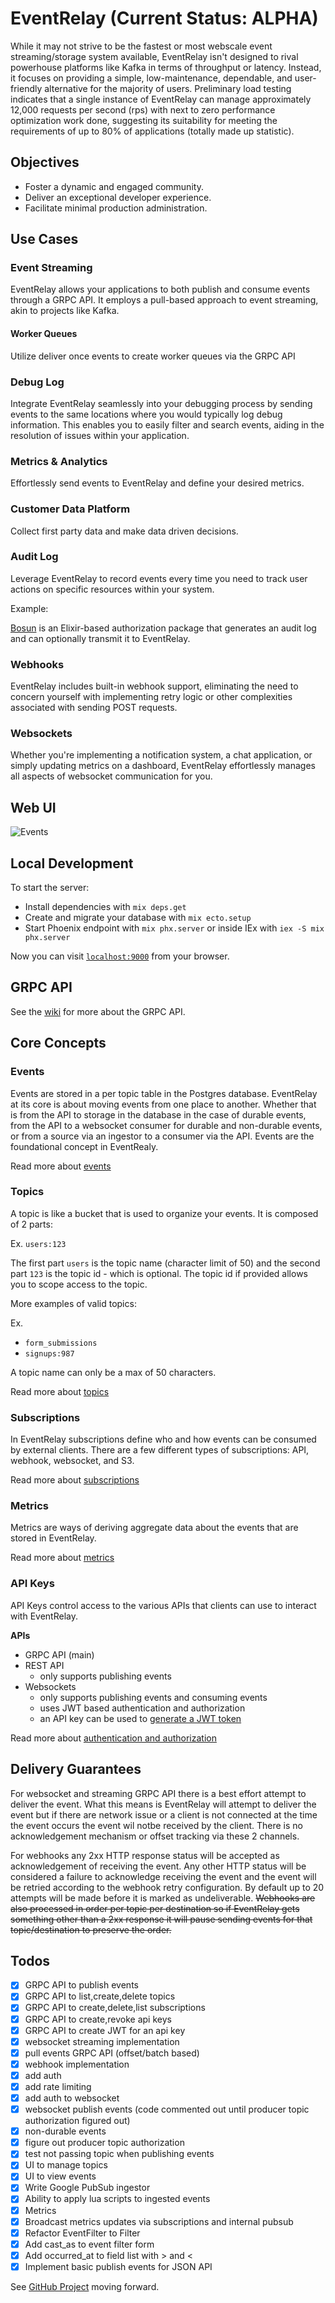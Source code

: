 # EventRelay (Current Status: ALPHA)

While it may not strive to be the fastest or most webscale event streaming/storage system available, EventRelay isn't designed to rival powerhouse platforms like Kafka in terms of throughput or latency. Instead, it focuses on providing a simple, low-maintenance, dependable, and user-friendly alternative for the majority of users. Preliminary load testing indicates that a single instance of EventRelay can manage approximately 12,000 requests per second (rps) with next to zero performance optimization work done, suggesting its suitability for meeting the requirements of up to 80% of applications (totally made up statistic).


## Objectives

- Foster a dynamic and engaged community.
- Deliver an exceptional developer experience.
- Facilitate minimal production administration.


## Use Cases

### Event Streaming

EventRelay allows your applications to both publish and consume events through a GRPC API. It employs a pull-based approach to event streaming, akin to projects like Kafka.

#### Worker Queues

Utilize deliver once events to create worker queues via the GRPC API

### Debug Log

Integrate EventRelay seamlessly into your debugging process by sending events to the same locations where you would typically log debug information. This enables you to easily filter and search events, aiding in the resolution of issues within your application.

### Metrics & Analytics

Effortlessly send events to EventRelay and define your desired metrics.

### Customer Data Platform

Collect first party data and make data driven decisions.

### Audit Log

Leverage EventRelay to record events every time you need to track user actions on specific resources within your system.

Example:

[Bosun](https://github.com/themusicman/bosun) is an Elixir-based authorization package that generates an audit log and can optionally transmit it to EventRelay.

### Webhooks

EventRelay includes built-in webhook support, eliminating the need to concern yourself with implementing retry logic or other complexities associated with sending POST requests.

### Websockets

Whether you're implementing a notification system, a chat application, or simply updating metrics on a dashboard, EventRelay effortlessly manages all aspects of websocket communication for you.


## Web UI
![Events](https://github.com/eventrelay/eventrelay/assets/41780/5aa1f274-f417-41c9-b091-832c194f2267)

## Local Development
To start the server:

- Install dependencies with `mix deps.get`
- Create and migrate your database with `mix ecto.setup`
- Start Phoenix endpoint with `mix phx.server` or inside IEx with `iex -S mix phx.server`

Now you can visit [`localhost:9000`](http://localhost:9000) from your browser.

## GRPC API

See the [wiki](https://github.com/eventrelay/eventrelay/wiki/GRPC) for more about the GRPC API.


## Core Concepts

### Events

Events are stored in a per topic table in the Postgres database. EventRelay at its core is about moving events from one place to another. Whether that is from the API to storage in the database in the case of durable events, from the API to a websocket consumer for durable and non-durable events, or from a source via an ingestor to a consumer via the API. Events are the foundational concept in EventRealy.

Read more about [events](https://github.com/eventrelay/eventrelay/wiki/Events)

### Topics

A topic is like a bucket that is used to organize your events. It is composed of 2 parts:

Ex. `users:123`

The first part `users` is the topic name (character limit of 50) and the second part `123` is the topic id - which is optional. The topic id if provided allows you to scope access to the topic. 

More examples of valid topics:

Ex.

- `form_submissions`
- `signups:987`

A topic name can only be a max of 50 characters.

Read more about [topics](https://github.com/eventrelay/eventrelay/wiki/Topics)

### Subscriptions

In EventRelay subscriptions define who and how events can be consumed by external clients. There are a few different types of subscriptions: API, webhook, websocket, and S3.

Read more about [subscriptions](https://github.com/eventrelay/eventrelay/wiki/Subscriptions)

### Metrics

Metrics are ways of deriving aggregate data about the events that are stored in EventRelay.

Read more about [metrics](https://github.com/eventrelay/eventrelay/wiki/Metrics)

### API Keys

API Keys control access to the various APIs that clients can use to interact with EventRelay.

**APIs**

- GRPC API (main)
- REST API 
    - only supports publishing events
- Websockets 
    - only supports publishing events and consuming events 
    - uses JWT based authentication and authorization
    - an API key can be used to [generate a JWT token](https://github.com/eventrelay/eventrelay/wiki/GRPC#create-jwt-token)
    
Read more about [authentication and authorization](https://github.com/eventrelay/eventrelay/wiki/Authentication-and-Authroization)


## Delivery Guarantees

For websocket and streaming GRPC API there is a best effort attempt to deliver the event. What this means is EventRelay will
attempt to deliver the event but if there are network issue or a client is not connected at the time the event occurs the event wil notbe received by the client. There is no acknowledgement mechanism or offset tracking via these 2 channels.

For webhooks any 2xx HTTP response status will be accepted as acknowledgement of receiving the event. Any other HTTP
status will be considered a failure to acknowledge receiving the event and the event will be retried according
to the webhook retry configuration. By default up to 20 attempts will be made before it is marked as undeliverable.
~~Webhooks are also processed in order per topic per destination so if EventRelay gets something other than a 2xx response
it will pause sending events for that topic/destination to preserve the order.~~

## Todos

- [x] GRPC API to publish events
- [x] GRPC API to list,create,delete topics
- [x] GRPC API to create,delete,list subscriptions
- [x] GRPC API to create,revoke api keys
- [x] GRPC API to create JWT for an api key
- [x] websocket streaming implementation
- [x] pull events GRPC API (offset/batch based)
- [x] webhook implementation
- [x] add auth
- [x] add rate limiting
- [x] add auth to websocket
- [x] websocket publish events (code commented out until producer topic authorization figured out)
- [x] non-durable events
- [x] figure out producer topic authorization
- [x] test not passing topic when publishing events
- [x] UI to manage topics
- [x] UI to view events
- [x] Write Google PubSub ingestor
- [x] Ability to apply lua scripts to ingested events
- [x] Metrics
- [x] Broadcast metrics updates via subscriptions and internal pubsub
- [x] Refactor EventFilter to Filter
- [x] Add cast_as to event filter form
- [x] Add occurred_at to field list with > and <
- [x] Implement basic publish events for JSON API

See [GitHub Project](https://github.com/orgs/eventrelay/projects/1) moving forward.
